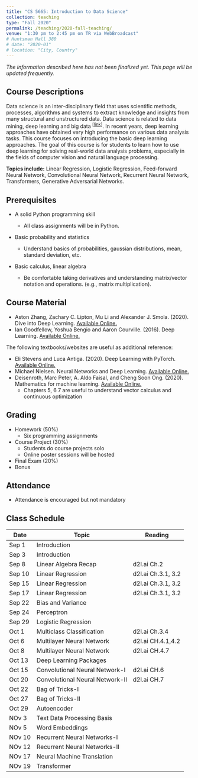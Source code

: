```yaml
---
title: "CS 5665: Introduction to Data Science"
collection: teaching
type: "Fall 2020"
permalink: /teaching/2020-fall-teaching/
venue: "1:30 pm to 2:45 pm on TR via WebBroadcast"
# Huntsman Hall 380
# date: "2020-01"
# location: "City, Country"
---
```


*The information described here has not been finalized yet. This page will be updated frequently.*

## Course Descriptions
Data science is an inter-disciplinary field that uses scientific methods, processes, algorithms and systems to extract knowledge and insights from many structural and unstructured data. Data science is related to data mining, deep learning and big data <sup>\[[link](https://en.wikipedia.org/wiki/Data_science)\]</sup>. In recent years, deep learning approaches have obtained very high performance on various data analysis tasks. This course focuses on introducing the basic deep learning approaches. The goal of this course is for students to learn how to use deep learning for solving real-world data analysis problems, especially in the fields of computer vision and natural language processing.

**Topics include:** Linear Regression, Logistic Regression, Feed-forward Neural Network, Convolutional Neural Network, Recurrent Neural Network, Transformers, Generative Adversarial Networks.


## Prerequisites
- A solid Python programming skill
    - All class assignments will be in Python. 

- Basic probability and statistics
    - Understand basics of probabilities, gaussian distributions, mean, standard deviation, etc.

- Basic calculus, linear algebra
    - Be comfortable taking derivatives and understanding matrix/vector notation and operations. (e.g., matrix multiplication).

## Course Material
- Aston Zhang, Zachary C. Lipton, Mu Li and Alexander J. Smola. (2020). Dive into Deep Learning. [Available Online.](https://d2l.ai)
- Ian Goodfellow, Yoshua Bengio and Aaron Courville. (2016). Deep Learning. [Available Online.](https://www.deeplearningbook.org/)

The following textbooks/websites are useful as additional reference:
-  Eli Stevens and Luca Antiga. (2020). Deep Learning with PyTorch. [Available Online.](https://pytorch.org/deep-learning-with-pytorch)
- Michael Nielsen. Neural Networks and Deep Learning. [Available Online.](http://neuralnetworksanddeeplearning.com/)
- Deisenroth, Marc Peter, A. Aldo Faisal, and Cheng Soon Ong. (2020). Mathematics for machine learning. [Available Online.](https://mml-book.github.io/)
    - Chapters 5, 6 7 are useful to understand vector calculus and continuous optimization


## Grading
- Homework (50%)
    - Six programming assignments 
- Course Project (30%)
    - Students do course projects solo
    - Online poster sessions will be hosted
- Final Exam (20%)
- Bonus

## Attendance
- Attendance is encouraged but not mandatory

## Class Schedule

| Date   | Topic                       | Reading           |
|--------|-----------------------------|-------------------|
| Sep 1  | Introduction                |                   |
| Sep 3  | Introduction                |                   |
| Sep 8  | Linear Algebra Recap        |  d2l.ai Ch.2     |
| Sep 10 | Linear Regression           |  d2l.ai Ch.3.1, 3.2     |
| Sep 15 | Linear Regression           |  d2l.ai Ch.3.1, 3.2                 |
| Sep 17 | Linear Regression           |  d2l.ai Ch.3.1, 3.2                 |
| Sep 22 | Bias and Variance           |                   |
| Sep 24 | Perceptron                  |                   |
| Sep 29 | Logistic Regression         |                   |
| Oct 1  | Multiclass Classification   |  d2l.ai Ch.3.4                 |
| Oct 6  | Multilayer Neural Network   |  d2l.ai CH.4.1,4.2                 |
| Oct 8  | Multilayer Neural Network   |  d2l.ai CH.4.7                 |
| Oct 13 | Deep Learning Packages      |                   |
| Oct 15 | Convolutional Neural Network-I|  d2l.ai CH.6                  |
| Oct 20 | Convolutional Neural Network-II|  d2l.ai CH.7                 |
| Oct 22 | Bag of Tricks-I               |                   |
| Oct 27 | Bag of Tricks-II                |                   |
| Oct 29 | Autoencoder                |                   |
| NOv 3  | Text Data Processing Basis | |
| NOv 5  | Word Embeddings
| NOv 10  | Recurrent Neural Networks-I | |
| NOv 12  | Recurrent Neural Networks-II | |
| NOv 17  | Neural Machine Translation | |
| NOv 19  | Transformer | |
